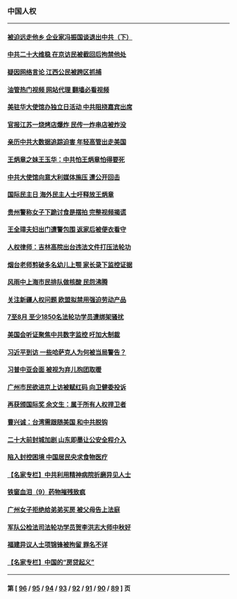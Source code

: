 ### 中国人权
---
#### [被迫远走他乡 企业家冯振国谈退出中共（下）](../../pages/ncid278/n13827432.md?09190045) 
#### [中共二十大维稳 在京访民被截回后拘禁他处](../../pages/ncid278/n13827605.md?09190045) 
#### [疑因网络言论 江西公民被跨区抓捕](../../pages/ncid278/n13827298.md?09190045) 
#### [油管热门视频 网站代理 翻墙必看视频](http://209.222.30.114:81/youtube.html?09190045)
#### [美驻华大使馆办独立日活动 中共阻挠嘉宾出席](../../pages/ncid278/n13827240.md?09190045) 
#### [官报江苏一烧烤店爆炸 民传一炸串店被炸没](../../pages/ncid278/n13827054.md?09190045) 
#### [亲历中共大数据追踪迫害 年轻高管出走美国](../../pages/ncid278/n13826859.md?09190045) 
#### [王炳章之妹王玉华：中共怕王炳章怕得要死](../../pages/ncid278/n13826911.md?09190045) 
#### [中共大使馆向意大利媒体施压 遭公开回击](../../pages/ncid278/n13826038.md?09190045) 
#### [国际民主日 海外民主人士吁释放王炳章](../../pages/ncid278/n13826558.md?09190045) 
#### [贵州警称女子下跪讨食是摆拍 完整视频揭谎](../../pages/ncid278/n13826144.md?09190045) 
#### [王全璋夫妇出门遭警包围 返家后被便衣看守](../../pages/ncid278/n13826096.md?09190045) 
#### [人权律师：吉林高院出台违法文件打压法轮功](../../pages/ncid278/n13825665.md?09190045) 
#### [烟台老师剪破多名幼儿上颚 家长录下监控证据](../../pages/ncid278/n13825668.md?09190045) 
#### [风雨中上海市民排队做核酸 民怨沸腾](../../pages/ncid278/n13825281.md?09190045) 
#### [关注新疆人权问题 欧盟拟禁用强迫劳动产品](../../pages/ncid278/n13825131.md?09190045) 
#### [7至8月 至少1850名法轮功学员遭绑架骚扰](../../pages/ncid278/n13824925.md?09190045) 
#### [美国会听证聚焦中共数字监控 吁加大制裁](../../pages/ncid278/n13825083.md?09190045) 
#### [习近平到访 一些哈萨克人为何被当局警告？](../../pages/ncid278/n13824905.md?09190045) 
#### [习普中亚会面 被视为弃儿抱团取暖](../../pages/ncid278/n13824963.md?09190045) 
#### [广州市民欲进京上访被赋红码 向卫健委投诉](../../pages/ncid278/n13824766.md?09190045) 
#### [再获颁国际奖 余文生：属于所有人权捍卫者](../../pages/ncid278/n13824702.md?09190045) 
#### [曹兴诚：台湾需跟随美国 和中共脱钩](../../pages/ncid278/n13824177.md?09190045) 
#### [二十大前封城加剧 山东即墨让公安全程介入](../../pages/ncid278/n13824364.md?09190045) 
#### [陷入封控困境 中国居民央求食物医疗](../../pages/ncid278/n13823589.md?09190045) 
#### [【名家专栏】中共利用精神病院折磨异见人士](../../pages/ncid278/n13823233.md?09190045) 
#### [铁窗血泪（9）药物摧残致疯](../../pages/ncid278/n13819243.md?09190045) 
#### [广州女子拒绝给弟弟买房 被父母告上法庭](../../pages/ncid278/n13823195.md?09190045) 
#### [军队公检法司法轮功学员贺李洪志大师中秋好](../../pages/ncid278/n13822021.md?09190045) 
#### [福建异议人士项锦锋被拘留 罪名不详](../../pages/ncid278/n13822521.md?09190045) 
#### [【名家专栏】中国的“房贷起义”](../../pages/ncid278/n13821748.md?09190045) 

---
#### 第 [ [96](./96.md?09190045) / [95](./95.md?09190045) / [94](./94.md?09190045) / [93](./93.md?09190045) / [92](./92.md?09190045) / [91](./91.md?09190045) / [90](./90.md?09190045) / [89](./89.md?09190045) ] 页
